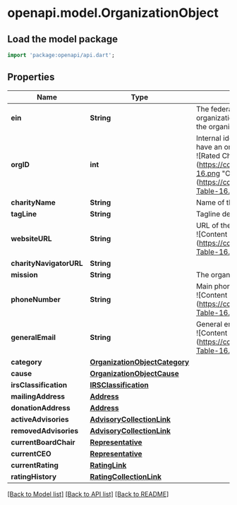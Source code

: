 # openapi.model.OrganizationObject

## Load the model package
```dart
import 'package:openapi/api.dart';
```

## Properties
Name | Type | Description | Notes
------------ | ------------- | ------------- | -------------
**ein** | **String** | The federal Employer Identification Number for the charitable organization. May be set to a system-assigned value in cases where the organization is fictitious, or the real EIN is not available. | 
**orgID** | **int** | Internal identifier assigned by Charity Navigator. Only rated charities have an orgID. <br/> ![Rated Charities Only](https://cdn2.hubspot.net/hubfs/597611/CharityNavigator/Blue_Star-16.png \"Only available for rated charities.\") ![Content Subscription](https://cdn2.hubspot.net/hubfs/597611/CharityNavigator/FA-Data-Table-16.png \"Included with the paid Content Subscription.\") | [optional] 
**charityName** | **String** | Name of the charitable organization. | [optional] 
**tagLine** | **String** | Tagline describing the charity. | [optional] 
**websiteURL** | **String** | URL of the organization's website. <br/> ![Content Subscription](https://cdn2.hubspot.net/hubfs/597611/CharityNavigator/FA-Data-Table-16.png \"Included with the paid Content Subscription.\") | [optional] 
**charityNavigatorURL** | **String** |  | [optional] 
**mission** | **String** | The organization's mission statement. | [optional] 
**phoneNumber** | **String** | Main phone number of the organization. <br/> ![Content Subscription](https://cdn2.hubspot.net/hubfs/597611/CharityNavigator/FA-Data-Table-16.png \"Included with the paid Content Subscription.\") | [optional] 
**generalEmail** | **String** | General email address for the organization. <br/> ![Content Subscription](https://cdn2.hubspot.net/hubfs/597611/CharityNavigator/FA-Data-Table-16.png \"Included with the paid Content Subscription.\") | [optional] 
**category** | [**OrganizationObjectCategory**](OrganizationObjectCategory.md) |  | [optional] 
**cause** | [**OrganizationObjectCause**](OrganizationObjectCause.md) |  | [optional] 
**irsClassification** | [**IRSClassification**](IRSClassification.md) |  | [optional] 
**mailingAddress** | [**Address**](Address.md) |  | [optional] 
**donationAddress** | [**Address**](Address.md) |  | [optional] 
**activeAdvisories** | [**AdvisoryCollectionLink**](AdvisoryCollectionLink.md) |  | [optional] 
**removedAdvisories** | [**AdvisoryCollectionLink**](AdvisoryCollectionLink.md) |  | [optional] 
**currentBoardChair** | [**Representative**](Representative.md) |  | [optional] 
**currentCEO** | [**Representative**](Representative.md) |  | [optional] 
**currentRating** | [**RatingLink**](RatingLink.md) |  | [optional] 
**ratingHistory** | [**RatingCollectionLink**](RatingCollectionLink.md) |  | [optional] 

[[Back to Model list]](../README.md#documentation-for-models) [[Back to API list]](../README.md#documentation-for-api-endpoints) [[Back to README]](../README.md)


